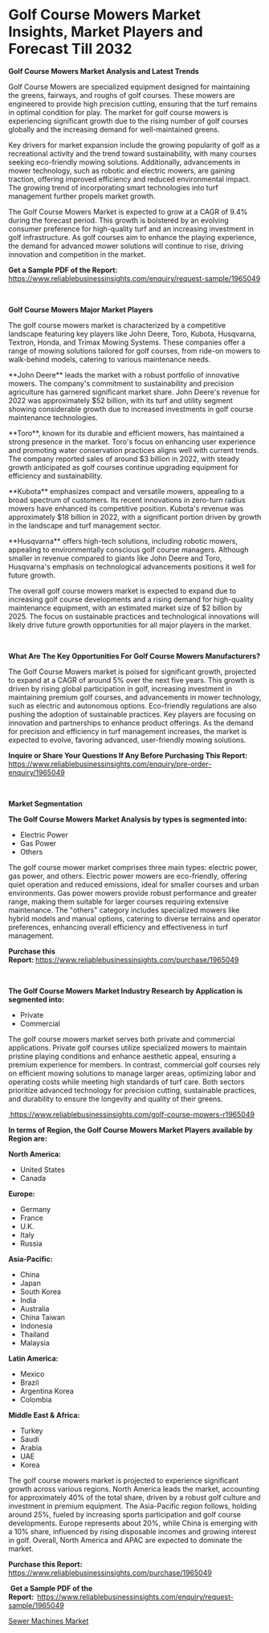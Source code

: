 <p><h1>Golf Course Mowers Market Insights, Market Players and Forecast Till 2032</h1></p><p><strong>Golf Course Mowers Market Analysis and Latest Trends</strong></p>
<p><p>Golf Course Mowers are specialized equipment designed for maintaining the greens, fairways, and roughs of golf courses. These mowers are engineered to provide high precision cutting, ensuring that the turf remains in optimal condition for play. The market for golf course mowers is experiencing significant growth due to the rising number of golf courses globally and the increasing demand for well-maintained greens.</p><p>Key drivers for market expansion include the growing popularity of golf as a recreational activity and the trend toward sustainability, with many courses seeking eco-friendly mowing solutions. Additionally, advancements in mower technology, such as robotic and electric mowers, are gaining traction, offering improved efficiency and reduced environmental impact. The growing trend of incorporating smart technologies into turf management further propels market growth.</p><p>The Golf Course Mowers Market is expected to grow at a CAGR of 9.4% during the forecast period. This growth is bolstered by an evolving consumer preference for high-quality turf and an increasing investment in golf infrastructure. As golf courses aim to enhance the playing experience, the demand for advanced mower solutions will continue to rise, driving innovation and competition in the market.</p></p>
<p><strong>Get a Sample PDF of the Report:&nbsp;</strong> <a href="https://www.reliablebusinessinsights.com/enquiry/request-sample/1965049?utm_campaign=2379&utm_medium=2&utm_source=Github&utm_content=ia&utm_term=20022025&utm_id=golf-course-mowers">https://www.reliablebusinessinsights.com/enquiry/request-sample/1965049</a></p>
<p>&nbsp;</p>
<p><strong>Golf Course Mowers Major Market Players</strong></p>
<p><p>The golf course mowers market is characterized by a competitive landscape featuring key players like John Deere, Toro, Kubota, Husqvarna, Textron, Honda, and Trimax Mowing Systems. These companies offer a range of mowing solutions tailored for golf courses, from ride-on mowers to walk-behind models, catering to various maintenance needs.</p><p>**John Deere** leads the market with a robust portfolio of innovative mowers. The company's commitment to sustainability and precision agriculture has garnered significant market share. John Deere's revenue for 2022 was approximately $52 billion, with its turf and utility segment showing considerable growth due to increased investments in golf course maintenance technologies.</p><p>**Toro**, known for its durable and efficient mowers, has maintained a strong presence in the market. Toro's focus on enhancing user experience and promoting water conservation practices aligns well with current trends. The company reported sales of around $3 billion in 2022, with steady growth anticipated as golf courses continue upgrading equipment for efficiency and sustainability.</p><p>**Kubota** emphasizes compact and versatile mowers, appealing to a broad spectrum of customers. Its recent innovations in zero-turn radius mowers have enhanced its competitive position. Kubota's revenue was approximately $18 billion in 2022, with a significant portion driven by growth in the landscape and turf management sector.</p><p>**Husqvarna** offers high-tech solutions, including robotic mowers, appealing to environmentally conscious golf course managers. Although smaller in revenue compared to giants like John Deere and Toro, Husqvarna's emphasis on technological advancements positions it well for future growth.</p><p>The overall golf course mowers market is expected to expand due to increasing golf course developments and a rising demand for high-quality maintenance equipment, with an estimated market size of $2 billion by 2025. The focus on sustainable practices and technological innovations will likely drive future growth opportunities for all major players in the market.</p></p>
<p>&nbsp;</p>
<p><strong>What Are The Key Opportunities For Golf Course Mowers Manufacturers?</strong></p>
<p><p>The Golf Course Mowers market is poised for significant growth, projected to expand at a CAGR of around 5% over the next five years. This growth is driven by rising global participation in golf, increasing investment in maintaining premium golf courses, and advancements in mower technology, such as electric and autonomous options. Eco-friendly regulations are also pushing the adoption of sustainable practices. Key players are focusing on innovation and partnerships to enhance product offerings. As the demand for precision and efficiency in turf management increases, the market is expected to evolve, favoring advanced, user-friendly mowing solutions.</p></p>
<p><strong>Inquire or Share Your Questions If Any Before Purchasing This Report:</strong> <a href="https://www.reliablebusinessinsights.com/enquiry/pre-order-enquiry/1965049?utm_campaign=2379&utm_medium=2&utm_source=Github&utm_content=ia&utm_term=20022025&utm_id=golf-course-mowers">https://www.reliablebusinessinsights.com/enquiry/pre-order-enquiry/1965049</a></p>
<p>&nbsp;</p>
<p><strong>Market Segmentation</strong></p>
<p><strong>The Golf Course Mowers Market Analysis by types is segmented into:</strong></p>
<p><ul><li>Electric Power</li><li>Gas Power</li><li>Others</li></ul></p>
<p><p>The golf course mower market comprises three main types: electric power, gas power, and others. Electric power mowers are eco-friendly, offering quiet operation and reduced emissions, ideal for smaller courses and urban environments. Gas power mowers provide robust performance and greater range, making them suitable for larger courses requiring extensive maintenance. The "others" category includes specialized mowers like hybrid models and manual options, catering to diverse terrains and operator preferences, enhancing overall efficiency and effectiveness in turf management.</p></p>
<p><strong>Purchase this Report:&nbsp;</strong><a href="https://www.reliablebusinessinsights.com/purchase/1965049?utm_campaign=2379&utm_medium=2&utm_source=Github&utm_content=ia&utm_term=20022025&utm_id=golf-course-mowers">https://www.reliablebusinessinsights.com/purchase/1965049</a></p>
<p>&nbsp;</p>
<p><strong>The Golf Course Mowers Market Industry Research by Application is segmented into:</strong></p>
<p><ul><li>Private</li><li>Commercial</li></ul></p>
<p><p>The golf course mowers market serves both private and commercial applications. Private golf courses utilize specialized mowers to maintain pristine playing conditions and enhance aesthetic appeal, ensuring a premium experience for members. In contrast, commercial golf courses rely on efficient mowing solutions to manage larger areas, optimizing labor and operating costs while meeting high standards of turf care. Both sectors prioritize advanced technology for precision cutting, sustainable practices, and durability to ensure the longevity and quality of their greens.</p></p>
<p><a href="https://www.reliablebusinessinsights.com/golf-course-mowers-r1965049?utm_campaign=2379&utm_medium=2&utm_source=Github&utm_content=ia&utm_term=20022025&utm_id=golf-course-mowers">&nbsp;https://www.reliablebusinessinsights.com/golf-course-mowers-r1965049</a></p>
<p><strong>In terms of Region, the Golf Course Mowers Market Players available by Region are:</strong></p>
<p>
    <p> <strong> North America: </strong>
        <ul>
            <li>United States</li>
            <li>Canada</li>
        </ul>
        </p> 
    <p> <strong> Europe: </strong>
        <ul>
            <li>Germany</li>
            <li>France</li>
            <li>U.K.</li>
            <li>Italy</li>
            <li>Russia</li>
        </ul>
        </p> 
    <p> <strong> Asia-Pacific: </strong>
        <ul>
            <li>China</li>
            <li>Japan</li>
            <li>South Korea</li>
            <li>India</li>
            <li>Australia</li>
            <li>China Taiwan</li>
            <li>Indonesia</li>
            <li>Thailand</li>
            <li>Malaysia</li>
        </ul>
        </p> 
    <p> <strong> Latin America: </strong>
        <ul>
            <li>Mexico</li>
            <li>Brazil</li>
            <li>Argentina Korea</li>
            <li>Colombia</li>
        </ul>
        </p> 
    <p> <strong> Middle East & Africa: </strong>
        <ul>
            <li>Turkey</li>
            <li>Saudi</li>
            <li>Arabia</li>
            <li>UAE</li>
            <li>Korea</li>
        </ul>
    </p>
    </p>
<p><p>The golf course mowers market is projected to experience significant growth across various regions. North America leads the market, accounting for approximately 40% of the total share, driven by a robust golf culture and investment in premium equipment. The Asia-Pacific region follows, holding around 25%, fueled by increasing sports participation and golf course developments. Europe represents about 20%, while China is emerging with a 10% share, influenced by rising disposable incomes and growing interest in golf. Overall, North America and APAC are expected to dominate the market.</p></p>
<p><strong>Purchase this Report: </strong><a href="https://www.reliablebusinessinsights.com/purchase/1965049?utm_campaign=2379&utm_medium=2&utm_source=Github&utm_content=ia&utm_term=20022025&utm_id=golf-course-mowers">https://www.reliablebusinessinsights.com/purchase/1965049</a></p>
<p>&nbsp;<strong>Get a Sample PDF of the Report:&nbsp;&nbsp;</strong><a href="https://www.reliablebusinessinsights.com/enquiry/request-sample/1965049?utm_campaign=2379&utm_medium=2&utm_source=Github&utm_content=ia&utm_term=20022025&utm_id=golf-course-mowers">https://www.reliablebusinessinsights.com/enquiry/request-sample/1965049</a></p>
<p><strong></strong></p>
<p><p><a href="https://github.com/lisaeichler20775/Market-Research-Report-List-1/blob/main/sewer-machines-market.md?utm_campaign=2379&utm_medium=2&utm_source=Github&utm_content=ia&utm_term=20022025&utm_id=golf-course-mowers">Sewer Machines Market</a></p></p>